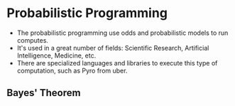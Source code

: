 # Probabilistic Programming
- The probabilistic programming use odds and probabilistic models to run computes.
- It's used in a great number of fields: Scientific Research, Artificial Intelligence, Medicine, etc.
- There are specialized languages and libraries to execute this type of computation, such as Pyro from uber.

## Bayes' Theorem